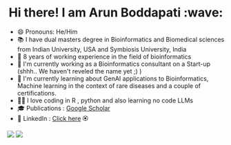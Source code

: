 <h1 align="center">Hi there! I am  Arun Boddapati :wave:</h1>

- :smile: Pronouns: He/Him
- :books: I have dual masters degree in Bioinformatics and Biomedical sciences from Indian University, USA and Symbiosis University, India
- :office: 8 years of working experience in the field of bioinformatics
- :telescope: I'm currently working as a Bioinformatics consultant on a Start-up (shhh.. We haven't reveled the name yet ;) )
- :seedling: I'm currently learning about GenAI applications to Bioinformatics, Machine learning in the context of rare diseases and a couple of certifications.
- :woman_technologist: I love coding in R , python and also learning no code LLMs
- :mortar_board: Publications : [Google Scholar](https://scholar.google.com/citations?user=ni4A6KgAAAAJ&hl=en)
- :handshake: LinkedIn : [Click here](https://www.linkedin.com/in/arunbodd/)
  :rosette:

<div>
  <img src="https://github-readme-stats.vercel.app/api?username=arunbodd&show_icons=true&custom_title=GitHub%20%stats&title_color=000000&text_color=000000&icon_color=000000&bg_color=ffffff&hide_border=true",height="200",alt="GitHub Stats"/>
  <img src="https://github-readme-stats.vercel.app/api/top-langs/?username=arunbodd&hide=html&layout=compact&title_color=000000&text_color=000000&icon_color=000000&bg_color=ffffff&hide_border=true",height="200",alt="Top Languages"/>
</div>

